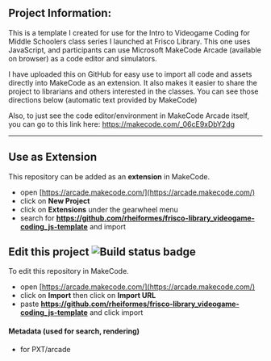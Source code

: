  

## Project Information:
This is a template I created for use for the Intro to Videogame Coding for Middle Schoolers class series I launched at Frisco Library. This one uses JavaScript, and participants can use Microsoft MakeCode Arcade (available on browser) as a code editor and simulators. 

I have uploaded this on GitHub for easy use to import all code and assets directly into MakeCode as an extension. It also makes it easier to share the project to librarians and others interested in the classes. You can see those directions below (automatic text provided by MakeCode)

Also, to just see the code editor/environment in MakeCode Arcade itself, you can go to this link here: https://makecode.com/_06cE9xDbY2dg


-----------------------------------------------------------------------------------------------------------------------------------------

## Use as Extension

This repository can be added as an **extension** in MakeCode.

* open [https://arcade.makecode.com/](https://arcade.makecode.com/)
* click on **New Project**
* click on **Extensions** under the gearwheel menu
* search for **https://github.com/rheiformes/frisco-library_videogame-coding_js-template** and import

## Edit this project ![Build status badge](https://github.com/rheiformes/frisco-library_videogame-coding_js-template/workflows/MakeCode/badge.svg)

To edit this repository in MakeCode.

* open [https://arcade.makecode.com/](https://arcade.makecode.com/)
* click on **Import** then click on **Import URL**
* paste **https://github.com/rheiformes/frisco-library_videogame-coding_js-template** and click import

#### Metadata (used for search, rendering)

* for PXT/arcade
<script src="https://makecode.com/gh-pages-embed.js"></script><script>makeCodeRender("{{ site.makecode.home_url }}", "{{ site.github.owner_name }}/{{ site.github.repository_name }}");</script>
